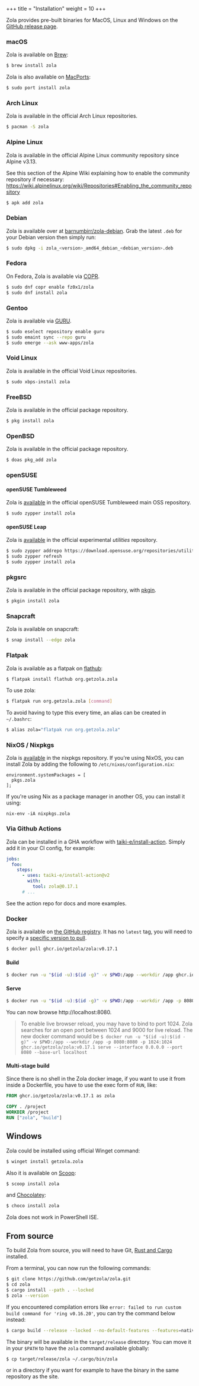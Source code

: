 +++
title = "Installation"
weight = 10
+++

Zola provides pre-built binaries for MacOS, Linux and Windows on the
[GitHub release page](https://github.com/getzola/zola/releases).

### macOS

Zola is available on [Brew](https://brew.sh):

```sh
$ brew install zola
```

Zola is also available on [MacPorts](https://www.macports.org):

```sh
$ sudo port install zola
```

### Arch Linux

Zola is available in the official Arch Linux repositories.

```sh
$ pacman -S zola
```

### Alpine Linux

Zola is available in the official Alpine Linux community repository since Alpine v3.13.

See this section of the Alpine Wiki explaining how to enable the community repository if necessary: https://wiki.alpinelinux.org/wiki/Repositories#Enabling_the_community_repository

```sh
$ apk add zola
```

### Debian

Zola is available over at [barnumbirr/zola-debian](https://github.com/barnumbirr/zola-debian).
Grab the latest `.deb` for your Debian version then simply run:

```sh
$ sudo dpkg -i zola_<version>_amd64_debian_<debian_version>.deb
```

### Fedora

On Fedora, Zola is available via [COPR](https://fedoraproject.org/wiki/Category:Copr).

```sh
$ sudo dnf copr enable fz0x1/zola
$ sudo dnf install zola
```

### Gentoo

Zola is available via [GURU](https://wiki.gentoo.org/wiki/Project:GURU).

```sh
$ sudo eselect repository enable guru
$ sudo emaint sync --repo guru
$ sudo emerge --ask www-apps/zola
```

### Void Linux

Zola is available in the official Void Linux repositories.

```sh
$ sudo xbps-install zola
```

### FreeBSD

Zola is available in the official package repository.

```sh
$ pkg install zola
```

### OpenBSD

Zola is available in the official package repository.

```sh
$ doas pkg_add zola
```

### openSUSE

#### openSUSE Tumbleweed

Zola is [available](https://software.opensuse.org/package/zola?baseproject=ALL) in the official openSUSE Tumbleweed main OSS repository.

```sh
$ sudo zypper install zola
```

#### openSUSE Leap

Zola is [available](https://software.opensuse.org/package/zola?baseproject=ALL) in the official experimental _utilities_ repository.

```sh
$ sudo zypper addrepo https://download.opensuse.org/repositories/utilities/15.6/utilities.repo
$ sudo zypper refresh
$ sudo zypper install zola
```

### pkgsrc

Zola is available in the official package repository, with [pkgin](https://pkgin.net/).

```sh
$ pkgin install zola
```

### Snapcraft

Zola is available on snapcraft:

```sh
$ snap install --edge zola
```

### Flatpak

Zola is available as a flatpak on [flathub](https://flathub.org):

```sh
$ flatpak install flathub org.getzola.zola
```

To use zola:

```sh
$ flatpak run org.getzola.zola [command]
```

To avoid having to type this every time, an alias can be created in `~/.bashrc`:

```sh
$ alias zola="flatpak run org.getzola.zola"
```

### NixOS / Nixpkgs

Zola is [available](https://search.nixos.org/packages?show=zola&query=zola)
in the nixpkgs repository. If you're using NixOS, you can install Zola
by adding the following to `/etc/nixos/configuration.nix`:

```
environment.systemPackages = [
  pkgs.zola
];
```

If you're using Nix as a package manager in another OS, you can install it using:

```
nix-env -iA nixpkgs.zola
```

### Via Github Actions

Zola can be installed in a GHA workflow with [taiki-e/install-action](https://github.com/taiki-e/install-action).
Simply add it in your CI config, for example:

```yaml
jobs:
  foo:
    steps:
      - uses: taiki-e/install-action@v2
        with:
          tool: zola@0.17.1
      # ...
```

See the action repo for docs and more examples.

### Docker

Zola is available on [the GitHub registry](https://github.com/getzola/zola/pkgs/container/zola).
It has no `latest` tag, you will need to specify a [specific version to pull](https://github.com/getzola/zola/pkgs/container/zola/versions).

```sh
$ docker pull ghcr.io/getzola/zola:v0.17.1
```

#### Build

```sh
$ docker run -u "$(id -u):$(id -g)" -v $PWD:/app --workdir /app ghcr.io/getzola/zola:v0.17.1 build
```

#### Serve

```sh
$ docker run -u "$(id -u):$(id -g)" -v $PWD:/app --workdir /app -p 8080:8080 ghcr.io/getzola/zola:v0.17.1 serve --interface 0.0.0.0 --port 8080 --base-url localhost
```

You can now browse http://localhost:8080.

> To enable live browser reload, you may have to bind to port 1024. Zola searches for an open
> port between 1024 and 9000 for live reload. The new docker command would be
> `$ docker run -u "$(id -u):$(id -g)" -v $PWD:/app --workdir /app -p 8080:8080 -p 1024:1024 ghcr.io/getzola/zola:v0.17.1 serve --interface 0.0.0.0 --port 8080 --base-url localhost`

#### Multi-stage build

Since there is no shell in the Zola docker image, if you want to use it from inside a Dockerfile, you have to use the
exec form of `RUN`, like:

```Dockerfile
FROM ghcr.io/getzola/zola:v0.17.1 as zola

COPY . /project
WORKDIR /project
RUN ["zola", "build"]
```

## Windows

Zola could be installed using official Winget command:

```sh
$ winget install getzola.zola
```

Also it is available on [Scoop](https://scoop.sh):

```sh
$ scoop install zola
```

and [Chocolatey](https://chocolatey.org/):

```sh
$ choco install zola
```

Zola does not work in PowerShell ISE.

## From source

To build Zola from source, you will need to have Git, [Rust and Cargo](https://www.rust-lang.org/)
installed.

From a terminal, you can now run the following commands:

```sh
$ git clone https://github.com/getzola/zola.git
$ cd zola
$ cargo install --path . --locked
$ zola --version
```

If you encountered compilation errors like `error: failed to run custom build command for 'ring v0.16.20'`, you can try the command below instead:

```sh
$ cargo build --release --locked --no-default-features --features=native-tls
```

The binary will be available in the `target/release` directory. You can move it in your `$PATH` to have the
`zola` command available globally:

```sh
$ cp target/release/zola ~/.cargo/bin/zola
```

or in a directory if you want for example to have the binary in the same repository as the site.
